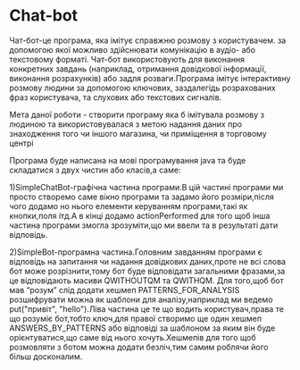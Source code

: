 # Chat-bot

Чат-бот-це програма, яка імітує справжню розмову з користувачем. за допомогою якої можливо здійснювати комунікацію в аудіо- або текстовому форматі. Чат-бот використовують для виконання конкретних завдань (наприклад, отримання довідкової інформації, виконання розрахунків) або задля розваги.Програма імітує інтерактивну розмову людини за допомогою ключових, заздалегідь розрахованих фраз користувача, та слухових або текстових сигналів.

Мета даної роботи - створити програму яка б імітувала розмову з людиною та використовувалася з метою надання даних про знаходження того чи іншого магазина, чи приміщення в торговому центрі

Програма буде написана на мові програмування java та буде складатися з двух чистин або класів,а саме:

1)SimpleChatBot-графічна частина програми.В цій частині програми ми просто створемо саме вікно програми та задамо його розміри,після чого додамо но нього елементи керуванням програми,такі як кнопки,поля ітд.А в кінці додамо actionPerformed для того щоб інша частина програми змогла зрозуміти,що ми ввели та в результаті дати відповідь.

2)SimpleBot-програмна частина.Головним завданням програми є відповідь на запитання чи надання довідкових даних,проте не всі слова бот може розрізнити,тому бот буде відповідати загальними фразами,за це відповідають масиви QWITHOUTQM та QWITHQM.
Для того,щоб бот мав “розум” слід додати хешмеп PATTERNS_FOR_ANALYSIS розшифрувати можна як шаблони для аналізу,наприклад ми ведемо put("привіт", "hello").Ліва частина це те що водить користувач,права те що розуміє бот,тобто ключ,для правої створимо ще один хешмеп ANSWERS_BY_PATTERNS або відповіді за шаблоном за яким він буде орієнтуватися,що саме від нього хочуть.Хешмепів для того щоб розмовляти з ботом можна додати безліч,тим самим роблячи його більш досконалим.
